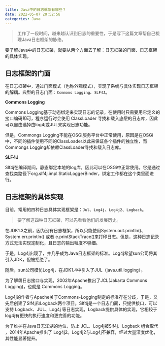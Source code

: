 ```yaml
---
title: Java中的日志框架有哪些？
date: 2022-05-07 20:52:58
categories: Java
---
```




> 工作了一段时间，越来越认识到日志的重要性，于是写下这篇文章帮自己梳理Java日志框架的脉络。


要了解Java中的日志框架，就要从两个方面去了解：日志框架的门面、日志框架的具体实现。

## 日志框架的门面

在日志框架中，通过门面模式（也称外观模式），实现了系统与具体实现日志框架的解耦。典型的日志门面：`Commons Logging`、`SLF4J`。

**Commons Logging**

Commons Logging基于动态绑定来实现日志的记录，在使用时只需要用它定义的接口编码即可，程序运行时会使用 ClassLoader 寻找和载入底层的日志库，因此可以自由选择由log4j或JUL来实现日志功能。

但是，Commongs Logging不能在OSGi服务平台中正常使用，原因是在OSGi中，不同的插件使用不同的ClassLoader以此来保证各个插件的独立性，而Commongs Logging却依赖ClassLoader寻找和载入日志库。

**SLF4J**

Slf4j在编译期间，静态绑定本地的log库，因此可以在OSGi中正常使用。它是通过查找类路径下org.slf4j.impl.StaticLoggerBinder，绑定工作都在这个类里面进行。

## 日志框架的具体实现

目前，常用的四种日志具体实现框架是：`Jul`、`Log4j`、`Log4j2`、`Logback`。

> 要了解这四种日志框架，可以先看看他们的发展历史。


在JDK1.3之前，因为没有日志框架，所以只能使用System.out.println()、System.err.println() 或者 e.printStackTrace()来打印日志。但是，这种日志记录方式无法实现定制化，且日志的输出粒度不够细。

于是，Log4j出现了，并几乎成为Java日志框架的标准。Log4j希望sun公司将其引入JDK，但被拒绝了。

随后，sun公司模仿Log4j，在JDK1.4中引入了JUL（java.util.logging）。

为了解耦日志接口与实现，2002年Apache推出了JCL(Jakarta Commons Logging)，也就是 Commons Logging。

Log4j的作者与Apache关于Commons-Logging制定的标准存在分歧，于是，又先后创建了Slf4j和Logback两个项目。Slf4j是一个日志门面，只提供接口，可以支持 Logback、JUL、Log4j 等日志实现，Logback提供具体的实现，它相较于log4j有更快的执行速度和更完善的功能。

为了维护在Java日志江湖的地位，防止 JCL、Log4j被Slf4j、Logback 组合取代 ，2014年Apache推出了 Log4j2。Log4j2与Log4j不兼容，经过大量深度优化，其性能显著提升。

